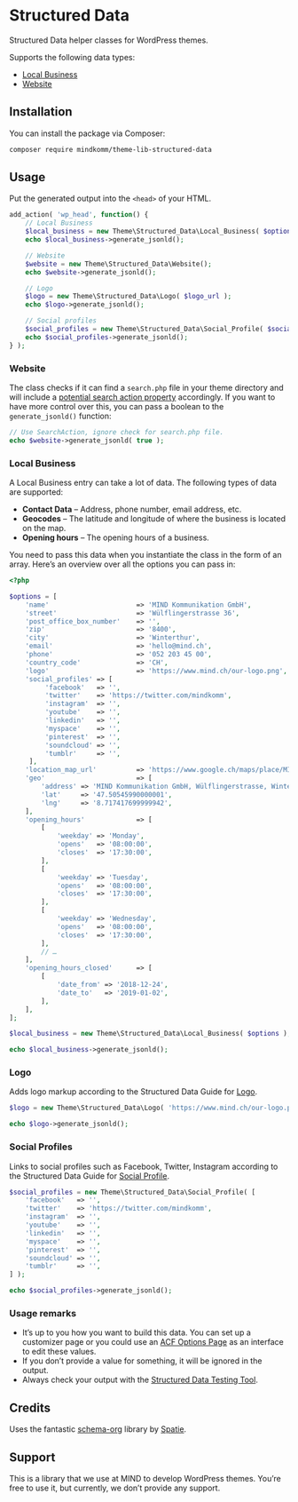 # Structured Data

Structured Data helper classes for WordPress themes.

Supports the following data types:

- [Local Business](https://developers.google.com/search/docs/data-types/local-businesses)
- [Website](https://developers.google.com/search/docs/data-types/sitelinks-searchbox)

## Installation

You can install the package via Composer:

```bash
composer require mindkomm/theme-lib-structured-data
```

## Usage

Put the generated output into the `<head>` of your HTML.

```php
add_action( 'wp_head', function() {
    // Local Business
    $local_business = new Theme\Structured_Data\Local_Business( $options );
    echo $local_business->generate_jsonld();

    // Website
    $website = new Theme\Structured_Data\Website();
    echo $website->generate_jsonld();

    // Logo
    $logo = new Theme\Structured_Data\Logo( $logo_url );
    echo $logo->generate_jsonld();

    // Social profiles
    $social_profiles = new Theme\Structured_Data\Social_Profile( $social_profiles );
    echo $social_profiles->generate_jsonld();
} );
```

### Website

The class checks if it can find a `search.php` file in your theme directory and will include a [potential search action property](https://developers.google.com/search/docs/data-types/sitelinks-searchbox#modified-type-website) accordingly. If you want to have more control over this, you can pass a boolean to the `generate_jsonld()` function:

```php
// Use SearchAction, ignore check for search.php file.
echo $website->generate_jsonld( true );
```

### Local Business

A Local Business entry can take a lot of data. The following types of data are supported:

- **Contact Data** – Address, phone number, email address, etc.
- **Geocodes** – The latitude and longitude of where the business is located on the map.
- **Opening hours** – The opening hours of a business.

You need to pass this data when you instantiate the class in the form of an array. Here’s an overview over all the options you can pass in:

```php
<?php

$options = [
    'name'                      => 'MIND Kommunikation GmbH',
    'street'                    => 'Wülflingerstrasse 36',
    'post_office_box_number'    => '',
    'zip'                       => '8400',
    'city'                      => 'Winterthur',
    'email'                     => 'hello@mind.ch',
    'phone'                     => '052 203 45 00',
    'country_code'              => 'CH',
    'logo'                      => 'https://www.mind.ch/our-logo.png',
    'social_profiles' => [
         'facebook'   => '',
         'twitter'    => 'https://twitter.com/mindkomm',
         'instagram'  => '',
         'youtube'    => '',
         'linkedin'   => '',
         'myspace'    => '',
         'pinterest'  => '',
         'soundcloud' => '',
         'tumblr'     => '',
     ],
    'location_map_url'          => 'https://www.google.ch/maps/place/MIND+Kommunikation+GmbH/@47.5054599,8.715229,17z/data=!3m1!4b1!4m5!3m4!1s0x479a999cb35b1801:0xefef1560f7750a4f!8m2!3d47.5054599!4d8.7174177',
    'geo'                       => [
        'address' => 'MIND Kommunikation GmbH, Wülflingerstrasse, Winterthur, Schweiz',
        'lat'     => '47.50545990000001',
        'lng'     => '8.717417699999942',
    ],
    'opening_hours'             => [
        [
            'weekday' => 'Monday',
            'opens'   => '08:00:00',
            'closes'  => '17:30:00',
        ],
        [
            'weekday' => 'Tuesday',
            'opens'   => '08:00:00',
            'closes'  => '17:30:00',
        ],
        [
            'weekday' => 'Wednesday',
            'opens'   => '08:00:00',
            'closes'  => '17:30:00',
        ],
        // …
    ],
    'opening_hours_closed'      => [
        [
            'date_from' => '2018-12-24',
            'date_to'   => '2019-01-02',
        ],
    ],
];

$local_business = new Theme\Structured_Data\Local_Business( $options );

echo $local_business->generate_jsonld();
``` 

### Logo

Adds logo markup according to the Structured Data Guide for [Logo](https://developers.google.com/search/docs/data-types/logo).

```php
$logo = new Theme\Structured_Data\Logo( 'https://www.mind.ch/our-logo.png' );

echo $logo->generate_jsonld();
```

### Social Profiles

Links to social profiles such as Facebook, Twitter, Instagram according to the Structured Data Guide for [Social Profile](https://developers.google.com/search/docs/data-types/social-profile).

```php
$social_profiles = new Theme\Structured_Data\Social_Profile( [
    'facebook'   => '',
    'twitter'    => 'https://twitter.com/mindkomm',
    'instagram'  => '',
    'youtube'    => '',
    'linkedin'   => '',
    'myspace'    => '',
    'pinterest'  => '',
    'soundcloud' => '',
    'tumblr'     => '',
] );

echo $social_profiles->generate_jsonld();
```

### Usage remarks

- It’s up to you how you want to build this data. You can set up a customizer page or you could use an [ACF Options Page](https://www.advancedcustomfields.com/resources/options-page/) as an interface to edit these values.
- If you don’t provide a value for something, it will be ignored in the output.
- Always check your output with the [Structured Data Testing Tool](https://search.google.com/structured-data/testing-tool/u/0/).

## Credits

Uses the fantastic [schema-org](https://github.com/spatie/schema-org) library by [Spatie](https://spatie.be/en).

## Support

This is a library that we use at MIND to develop WordPress themes. You’re free to use it, but currently, we don’t provide any support. 
